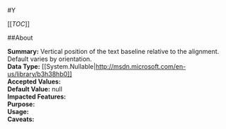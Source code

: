 #Y

[[_TOC_]]

##About

**Summary:**  Vertical position of the text baseline relative to the alignment. Default varies by orientation.   
**Data Type:** [[System.Nullable|http://msdn.microsoft.com/en-us/library/b3h38hb0]]  
**Accepted Values:**   
**Default Value:** null  
**Impacted Features:**   
**Purpose:**   
**Usage:**   
**Caveats:**   


